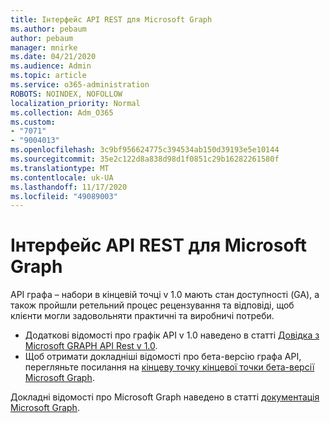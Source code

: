 ```yaml
---
title: Інтерфейс API REST для Microsoft Graph
ms.author: pebaum
author: pebaum
manager: mnirke
ms.date: 04/21/2020
ms.audience: Admin
ms.topic: article
ms.service: o365-administration
ROBOTS: NOINDEX, NOFOLLOW
localization_priority: Normal
ms.collection: Adm_O365
ms.custom:
- "7071"
- "9004013"
ms.openlocfilehash: 3c9bf956624775c394534ab150d39193e5e10144
ms.sourcegitcommit: 35e2c122d8a838d98d1f0851c29b16282261580f
ms.translationtype: MT
ms.contentlocale: uk-UA
ms.lasthandoff: 11/17/2020
ms.locfileid: "49089003"
---
```

# <a name="microsoft-graph-rest-api-interface"></a>Інтерфейс API REST для Microsoft Graph

API графа – набори в кінцевій точці v 1.0 мають стан доступності (GA), а також пройшли ретельний процес рецензування та відповіді, щоб клієнти могли задовольняти практичні та виробничі потреби.

- Додаткові відомості про графік API v 1.0 наведено в статті [Довідка з Microsoft GRAPH API Rest v 1.0](https://docs.microsoft.com/graph/api/overview?toc=.%2Fref%2Ftoc.json&view=graph-rest-1.0). 
- Щоб отримати докладніші відомості про бета-версію графа API, перегляньте посилання на [кінцеву точку кінцевої точки бета-версії Microsoft Graph](https://docs.microsoft.com/graph/api/overview?toc=.%2Fref%2Ftoc.json&view=graph-rest-beta).

Докладні відомості про Microsoft Graph наведено в статті [документація Microsoft Graph](https://docs.microsoft.com/graph/).


